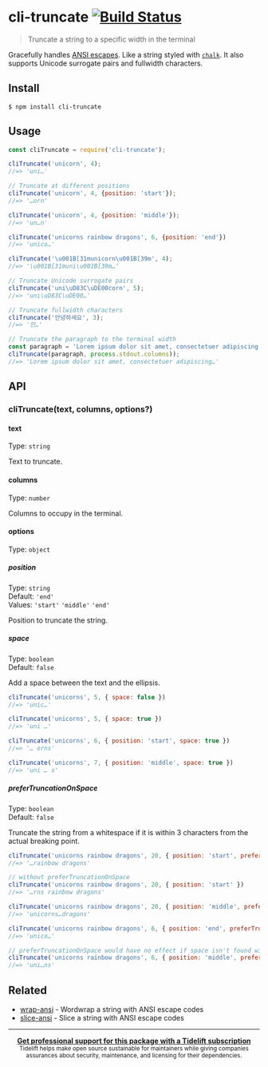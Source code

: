 # cli-truncate [![Build Status](https://travis-ci.org/sindresorhus/cli-truncate.svg?branch=master)](https://travis-ci.org/sindresorhus/cli-truncate)

> Truncate a string to a specific width in the terminal

Gracefully handles [ANSI escapes](https://en.wikipedia.org/wiki/ANSI_escape_code#Colors_and_Styles). Like a string styled with [`chalk`](https://github.com/chalk/chalk). It also supports Unicode surrogate pairs and fullwidth characters.

## Install

```
$ npm install cli-truncate
```

## Usage

```js
const cliTruncate = require('cli-truncate');

cliTruncate('unicorn', 4);
//=> 'uni…'

// Truncate at different positions
cliTruncate('unicorn', 4, {position: 'start'});
//=> '…orn'

cliTruncate('unicorn', 4, {position: 'middle'});
//=> 'un…n'

cliTruncate('unicorns rainbow dragons', 6, {position: 'end'})
//=> 'unico…'

cliTruncate('\u001B[31municorn\u001B[39m', 4);
//=> '\u001B[31muni\u001B[39m…'

// Truncate Unicode surrogate pairs
cliTruncate('uni\uD83C\uDE00corn', 5);
//=> 'uni\uD83C\uDE00…'

// Truncate fullwidth characters
cliTruncate('안녕하세요', 3);
//=> '안…'

// Truncate the paragraph to the terminal width
const paragraph = 'Lorem ipsum dolor sit amet, consectetuer adipiscing elit. Aenean commodo ligula eget dolor. Aenean massa.';
cliTruncate(paragraph, process.stdout.columns));
//=> 'Lorem ipsum dolor sit amet, consectetuer adipiscing…'
```

## API

### cliTruncate(text, columns, options?)

#### text

Type: `string`

Text to truncate.

#### columns

Type: `number`

Columns to occupy in the terminal.

#### options

Type: `object`

##### position

Type: `string`\
Default: `'end'`\
Values: `'start'` `'middle'` `'end'`

Position to truncate the string.

##### space

Type: `boolean`\
Default: `false`

Add a space between the text and the ellipsis.

```js
cliTruncate('unicorns', 5, { space: false })
//=> 'unic…'

cliTruncate('unicorns', 5, { space: true })
//=> 'uni …'

cliTruncate('unicorns', 6, { position: 'start', space: true })
//=> '… orns'

cliTruncate('unicorns', 7, { position: 'middle', space: true })
//=> 'uni … s'
```

##### preferTruncationOnSpace

Type: `boolean`\
Default: `false`

Truncate the string from a whitespace if it is within 3 characters from the actual breaking point.

```js
cliTruncate('unicorns rainbow dragons', 20, { position: 'start', preferTruncationOnSpace: true })
//=> '…rainbow dragons'

// without preferTruncationOnSpace
cliTruncate('unicorns rainbow dragons', 20, { position: 'start' })
//=> '…rns rainbow dragons'

cliTruncate('unicorns rainbow dragons', 20, { position: 'middle', preferTruncationOnSpace: true })
//=> 'unicorns…dragons'

cliTruncate('unicorns rainbow dragons', 6, { position: 'end', preferTruncationOnSpace: true })
//=> 'unico…'

// preferTruncationOnSpace would have no effect if space isn't found within next 3 indexes
cliTruncate('unicorns rainbow dragons', 6, { position: 'middle', preferTruncationOnSpace: true })
//=> 'uni…ns'
```

## Related

- [wrap-ansi](https://github.com/chalk/wrap-ansi) - Wordwrap a string with ANSI escape codes
- [slice-ansi](https://github.com/chalk/slice-ansi) - Slice a string with ANSI escape codes

---

<div align="center">
	<b>
		<a href="https://tidelift.com/subscription/pkg/npm-cli-truncate?utm_source=npm-cli-truncate&utm_medium=referral&utm_campaign=readme">Get professional support for this package with a Tidelift subscription</a>
	</b>
	<br>
	<sub>
		Tidelift helps make open source sustainable for maintainers while giving companies<br>assurances about security, maintenance, and licensing for their dependencies.
	</sub>
</div>
